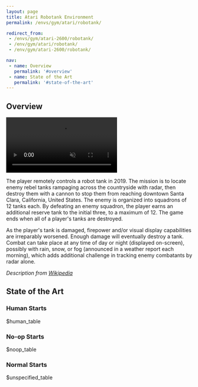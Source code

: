 ```yaml
---
layout: page
title: Atari Robotank Environment
permalink: /envs/gym/atari/robotank/

redirect_from:
 - /envs/gym/atari-2600/robotank/
 - /env/gym/atari/robotank/
 - /env/gym/atari-2600/robotank/

nav:
 - name: Overview
   permalink: '#overview'
 - name: State of the Art
   permalink: '#state-of-the-art'
---
```



## Overview

<video autoplay muted loop controls>
  <source src="{{ 'assets/_pages/envs/gym/atari/robotank.mp4' | absolute_url }}" type="video/mp4">
</video>

The player remotely controls a robot tank in 2019. The mission is to locate enemy rebel tanks rampaging across the countryside with radar, then destroy them with a cannon to stop them from reaching downtown Santa Clara, California, United States. The enemy is organized into squadrons of 12 tanks each. By defeating an enemy squadron, the player earns an additional reserve tank to the initial three, to a maximum of 12. The game ends when all of a player's tanks are destroyed.

As the player's tank is damaged, firepower and/or visual display capabilities are irreparably worsened. Enough damage will eventually destroy a tank. Combat can take place at any time of day or night (displayed on-screen), possibly with rain, snow, or fog (announced in a weather report each morning), which adds additional challenge in tracking enemy combatants by radar alone.

*Description from [Wikipedia](https://en.wikipedia.org/wiki/Robot_Tank)*


## State of the Art

### Human Starts

$human_table

### No-op Starts

$noop_table

### Normal Starts

$unspecified_table
